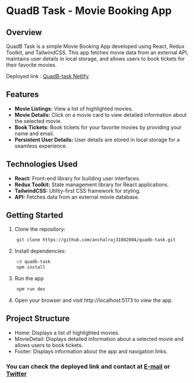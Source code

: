 # QuadB Task - Movie Booking App

## Overview

QuadB Task is a simple Movie Booking App developed using React, Redux Toolkit, and TailwindCSS. This app fetches movie data from an external API, maintains user details in local storage, and allows users to book tickets for their favorite movies.

Deployed link : [QuadB-task Netlify](https://quadbapp.netlify.app/)

## Features

- **Movie Listings:** View a list of highlighted movies.
- **Movie Details:** Click on a movie card to view detailed information about the selected movie.
- **Book Tickets:** Book tickets for your favorite movies by providing your name and email.
- **Persistent User Details:** User details are stored in local storage for a seamless experience.

## Technologies Used

- **React:** Front-end library for building user interfaces.
- **Redux Toolkit:** State management library for React applications.
- **TailwindCSS:** Utility-first CSS framework for styling.
- **API:** Fetches data from an external movie database.

## Getting Started

1. Clone the repository:

```bash
    git clone https://github.com/anchalraj31082004/quadb-task.git
```

2. Install dependencies:
```bash
    cd quadb-task
    npm install
```

3. Run the app
```bash
    npm run dev
```
4. Open your browser and visit http://localhost:5173 to view the app.

## Project Structure

* Home: Displays a list of highlighted movies.
* MovieDetail: Displays detailed information about a selected movie and allows users to book tickets.
* Footer: Displays information about the app and navigation links.

### You can check the deployed link and contact at [E-mail](anchalraj20045@gmail.com) or [Twitter](https://twitter.com/AnchalTwt)

